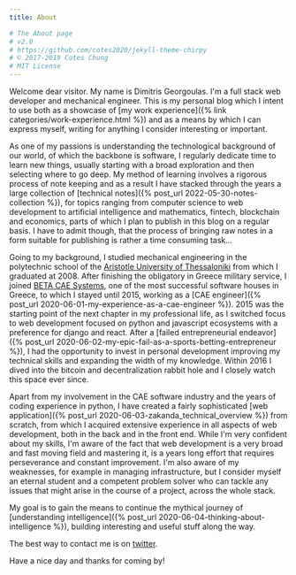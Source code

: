 ```yaml
---
title: About

# The About page
# v2.0
# https://github.com/cotes2020/jekyll-theme-chirpy
# © 2017-2019 Cotes Chung
# MIT License
---
```


Welcome dear visitor. My name is Dimitris Georgoulas. I'm a full stack web developer and mechanical engineer.
This is my personal blog which I intent to use both as a showcase of
[my work experience]({% link categories/work-experience.html %}) and as
a means by which I can express myself, writing for anything I consider interesting or important.

As one of my passions is understanding the technological background of our world, of which the backbone is software,
I regularly dedicate time to learn new things, usually starting with a broad exploration and then selecting where to go deep.
My method of learning involves a rigorous process of note keeping and as a result I have stacked through the years
a large collection of [technical notes]({% post_url 2022-05-30-notes-collection %}), for topics ranging from computer science to web
development to artificial intelligence and mathematics, fintech, blockchain and economics, parts of which I plan to publish in this blog on a regular basis.
I have to admit though, that the process of bringing raw notes in a form suitable for publishing is rather a time consuming task...

Going to my background, I studied mechanical engineering in the polytechnic school of the [Aristotle University of
Thessaloniki](https://en.wikipedia.org/wiki/Aristotle_University_of_Thessaloniki)
from which I graduated at 2008. After finishing the obligatory in Greece military service, I joined [BETA CAE Systems](https://www.beta-cae.com/),
one of the most successful software houses in Greece, to which I stayed until 2015, working as a [CAE engineer]({% post_url 2020-06-01-my-experience-as-a-cae-engineer %}).
2015 was the starting point of the next chapter in my professional life, as I switched focus to web development
focused on python and javascript ecosystems with a preference for django and react. After a
[failed entrepreneurial endeavor]({% post_url 2020-06-02-my-epic-fail-as-a-sports-betting-entrepreneur %}),
I had the opportunity to invest in personal development improving my technical skills and expanding the width of my knowledge.
Within 2016 I dived into the bitcoin and decentralization rabbit hole and I closely watch this space ever since.

Apart from my involvement in the CAE software industry and the years of coding experience in python, I have created a fairly sophisticated
[web application]({% post_url 2020-06-03-zakanda_technical_overview %}) from scratch,
from which I acquired extensive experience in all aspects of web development, both in the back and in the front end. While I'm very confident about my skills,
I'm aware of the fact that web development is a very broad and fast moving field and mastering it, is a years long effort
that requires perseverance and constant improvement. I'm also aware of my weaknesses, for example in managing infrastructure,
but I consider myself an eternal student and a competent problem solver who can tackle any issues that might arise in
the course of a project, across the whole stack.

My goal is to gain the means to continue the mythical journey of
[understanding intelligence]({% post_url 2020-06-04-thinking-about-intelligence %}), building interesting and useful stuff along the way.

The best way to contact me is on [twitter](https://twitter.com/DimiGeorgoulas).

Have a nice day and thanks for coming by!